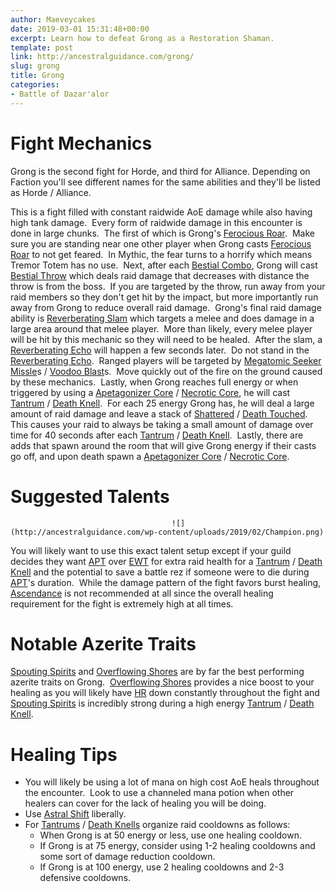 ```yaml
---
author: Maeveycakes
date: 2019-03-01 15:31:48+00:00
excerpt: Learn how to defeat Grong as a Restoration Shaman.
template: post
link: http://ancestralguidance.com/grong/
slug: grong
title: Grong
categories:
- Battle of Dazar'alor
---
```


# Fight Mechanics

		
		

Grong is the second fight for Horde, and third for Alliance. Depending on Faction you'll see different names for the same abilities and they'll be listed as Horde / Alliance.

This is a fight filled with constant raidwide AoE damage while also having high tank damage.  Every form of raidwide damage in this encounter is done in large chunks.  The first of which is Grong's [Ferocious Roar](https://www.wowhead.com/spell=290574/ferocious-roar).  Make sure you are standing near one other player when Grong casts [Ferocious Roar](https://www.wowhead.com/spell=290574/ferocious-roar) to not get feared.  In Mythic, the fear turns to a horrify which means Tremor Totem has no use.  Next, after each [Bestial Combo](https://www.wowhead.com/spell=282082/bestial-combo), Grong will cast [Bestial Throw](https://www.wowhead.com/spell=289292/bestial-throw) which deals raid damage that decreases with distance the throw is from the boss.  If you are targeted by the throw, run away from your raid members so they don't get hit by the impact, but more importantly run away from Grong to reduce overall raid damage.  Grong's final raid damage ability is [Reverberating Slam](https://www.wowhead.com/spell=282179/reverberating-slam) which targets a melee and does damage in a large area around that melee player.  More than likely, every melee player will be hit by this mechanic so they will need to be healed.  After the slam, a [Reverberating Echo](https://www.wowhead.com/spell=282181/reverberating-echo) will happen a few seconds later.  Do not stand in the [Reverberating Echo](https://www.wowhead.com/spell=282181/reverberating-echo).  Ranged players will be targeted by [Megatomic Seeker Missle](https://www.wowhead.com/spell=282215/megatomic-seeker-missile)s / [Voodoo Blast](https://www.wowhead.com/spell=282471/voodoo-blast)s.  Move quickly out of the fire on the ground caused by these mechanics.  Lastly, when Grong reaches full energy or when triggered by using a [Apetagonizer Core](https://www.wowhead.com/spell=285658/apetagonizer-core) / [Necrotic Core](https://www.wowhead.com/spell=286433/necrotic-core), he will cast [Tantrum](https://www.wowhead.com/spell=281936/tantrum) / [Death Knell](https://www.wowhead.com/spell=282399/death-knell).  For each 25 energy Grong has, he will deal a large amount of raid damage and leave a stack of [Shattered](https://www.wowhead.com/spell=282010/shattered) / [Death Touched](https://www.wowhead.com/spell=282415/death-touched).  This causes your raid to always be taking a small amount of damage over time for 40 seconds after each [Tantrum](https://www.wowhead.com/spell=281936/tantrum) / [Death Knell](https://www.wowhead.com/spell=282399/death-knell).  Lastly, there are adds that spawn around the room that will give Grong energy if their casts go off, and upon death spawn a [Apetagonizer Core](https://www.wowhead.com/spell=285658/apetagonizer-core) / [Necrotic Core](https://www.wowhead.com/spell=286433/necrotic-core).

		
			

# Suggested Talents

		
										![](http://ancestralguidance.com/wp-content/uploads/2019/02/Champion.png)											
		

You will likely want to use this exact talent setup except if your guild decides they want [APT](https://www.wowhead.com/spell=207399/ancestral-protection-totem) over [EWT](https://www.wowhead.com/spell=198838/earthen-wall-totem) for extra raid health for a [Tantrum](https://www.wowhead.com/spell=281936/tantrum) / [Death Knell](https://www.wowhead.com/spell=282399/death-knell) and the potential to save a battle rez if someone were to die during [APT](https://www.wowhead.com/spell=207399/ancestral-protection-totem)'s duration.  While the damage pattern of the fight favors burst healing, [Ascendance](https://www.wowhead.com/spell=114052/ascendance) is not recommended at all since the overall healing requirement for the fight is extremely high at all times.

		
			

# Notable Azerite Traits

		
		

[Spouting Spirits](https://www.wowhead.com/spell=279504/spouting-spirits) and [Overflowing Shores](https://www.wowhead.com/spell=278095/overflowing-shores) are by far the best performing azerite traits on Grong.  [Overflowing Shores](https://www.wowhead.com/spell=278095/overflowing-shores) provides a nice boost to your healing as you will likely have [HR](https://www.wowhead.com/spell=73920/healing-rain) down constantly throughout the fight and [Spouting Spirits](https://www.wowhead.com/spell=279504/spouting-spirits) is incredibly strong during a high energy [Tantrum](https://www.wowhead.com/spell=281936/tantrum) / [Death Knell](https://www.wowhead.com/spell=282399/death-knell).

		
			

# Healing Tips

		
		

  * You will likely be using a lot of mana on high cost AoE heals throughout the encounter.  Look to use a channeled mana potion when other healers can cover for the lack of healing you will be doing.
  * Use [Astral Shift](https://www.wowhead.com/spell=108271/astral-shift) liberally.
  * For [Tantrums](https://www.wowhead.com/spell=281936/tantrum) / [Death Knells](https://www.wowhead.com/spell=282399/death-knell) organize raid cooldowns as follows:
    * When Grong is at 50 energy or less, use one healing cooldown. 
    * If Grong is at 75 energy, consider using 1-2 healing cooldowns and some sort of damage reduction cooldown. 
    * If Grong is at 100 energy, use 2 healing cooldowns and 2-3 defensive cooldowns.
